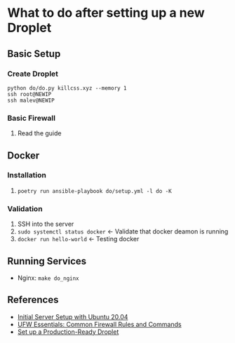 # What to do after setting up a new Droplet

## Basic Setup

### Create Droplet

```
python do/do.py killcss.xyz --memory 1
ssh root@NEWIP
ssh malev@NEWIP
```

### Basic Firewall

1. Read the guide

## Docker

### Installation

1. `poetry run ansible-playbook do/setup.yml -l do -K`

### Validation

1. SSH into the server
2. `sudo systemctl status docker` <- Validate that docker deamon is running
3. `docker run hello-world` <- Testing docker

## Running Services

- Nginx: `make do_nginx`

## References

- [Initial Server Setup with Ubuntu 20.04](https://www.digitalocean.com/community/tutorials/initial-server-setup-with-ubuntu-20-04)
- [UFW Essentials: Common Firewall Rules and Commands](https://www.digitalocean.com/community/tutorials/ufw-essentials-common-firewall-rules-and-commands)
- [Set up a Production-Ready Droplet ](https://docs.digitalocean.com/tutorials/recommended-droplet-setup/)
